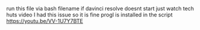 run this file via bash filename 
if davinci resolve doesnt start just watch tech huts video I had this issue so it is fine progl is installed in the script
https://youtu.be/VV-1U7Y7BTE
